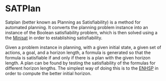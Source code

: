 # SATPlan

Satplan (better known as Planning as Satisfiability) is a method for automated planning. It converts the planning problem instance into an instance of the Boolean satisfiability problem, which is then solved using a the [Minisat](http://minisat.se/) in order to establishing satisfiability.

Given a problem instance in planning, with a given initial state, a given set of actions, a goal, and a horizon length, a formula is generated so that the formula is satisfiable if and only if there is a plan with the given horizon length. A plan can be found by testing the satisfiability of the formulas for different horizon lengths. The simplest way of doing this is to the [ENHSP](https://bitbucket.org/enricode/the-enhsp-planner/src/master/) in order to compute the better initial horizon.


